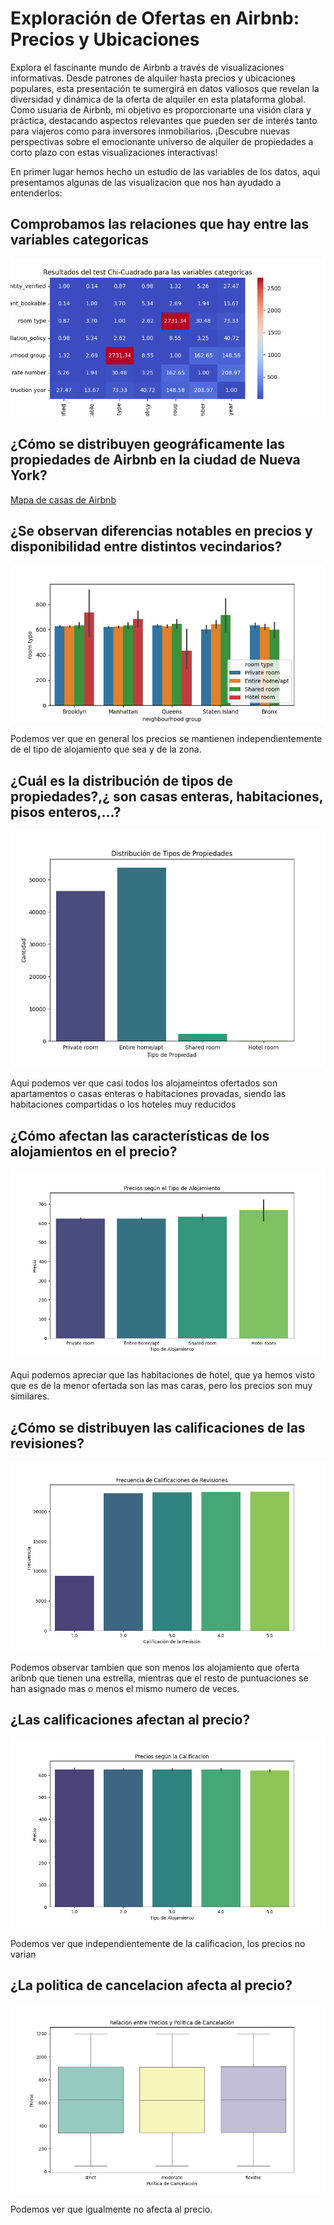 # Exploración de Ofertas en Airbnb: Precios y Ubicaciones


Explora el fascinante mundo de Airbnb a través de visualizaciones informativas. Desde patrones de alquiler hasta precios y ubicaciones populares, esta presentación te sumergirá en datos valiosos que revelan la diversidad y dinámica de la oferta de alquiler en esta plataforma global. Como usuaria de Airbnb, mi objetivo es proporcionarte una visión clara y práctica, destacando aspectos relevantes que pueden ser de interés tanto para viajeros como para inversores inmobiliarios. ¡Descubre nuevas perspectivas sobre el emocionante universo de alquiler de propiedades a corto plazo con estas visualizaciones interactivas!

En primer lugar hemos hecho un estudio de las variables de los datos, aqui presentamos algunas de las visualizacion que nos han ayudado a entenderlos:

## Comprobamos las relaciones que hay entre las variables categoricas
![chi-cuadrado.png](images%2Fchi-cuadrado.png)

## ¿Cómo se distribuyen geográficamente las propiedades de Airbnb en la ciudad de Nueva York?
[Mapa de casas de Airbnb](https://belen-m-h.github.io/PRA_Visualizacion/data/mapa_de_casas.html)

## ¿Se observan diferencias notables en precios y disponibilidad entre distintos vecindarios?

![room_borough.png](images%2Froom_borough.png)

Podemos ver que en general los precios se mantienen independientemente de el tipo de alojamiento que sea y de la zona.

## ¿Cuál es la distribución de tipos de propiedades?,¿ son casas enteras, habitaciones, pisos enteros,...?
![distribucion.png](images%2Fdistribucion.png)

Aqui podemos ver que casi todos los alojameintos ofertados son apartamentos o casas enteras o habitaciones provadas, siendo las habitaciones compartidas o los hoteles muy reducidos

## ¿Cómo afectan las características de los alojamientos en el precio?
![precio_distribucion.png](images%2Fprecio_distribucion.png)

Aqui podemos apreciar que las habitaciones de hotel, que ya hemos visto que es de la menor ofertada son las mas caras, pero los precios son muy similares.

## ¿Cómo se distribuyen las calificaciones de las revisiones?
![calificaciones2.png](images%2Fcalificaciones2.png)

Podemos observar tambien que son menos los alojamiento que oferta aribnb que tienen una estrella, mientras que el resto de puntuaciones se han asignado mas o menos el mismo numero de veces.

## ¿Las calificaciones afectan al precio?
![precio_calificacion.png](images%2Fprecio_calificacion.png)

Podemos ver que independientemente de la calificacion, los precios no varian

## ¿La politica de cancelacion afecta al precio?
![precio_cancelacion.png](images%2Fprecio_cancelacion.png)

Podemos ver que igualmente no afecta al precio.